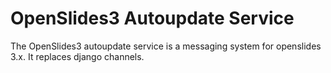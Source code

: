 # OpenSlides3 Autoupdate Service

The OpenSlides3 autoupdate service is a messaging system for openslides 3.x. It
replaces django channels.


